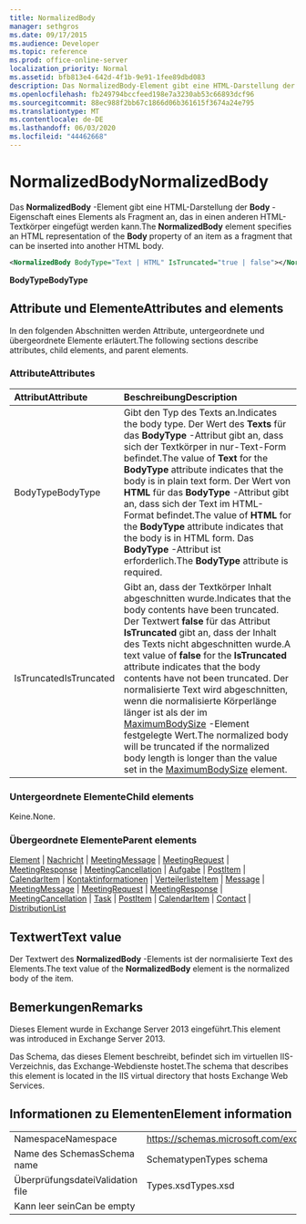 ```yaml
---
title: NormalizedBody
manager: sethgros
ms.date: 09/17/2015
ms.audience: Developer
ms.topic: reference
ms.prod: office-online-server
localization_priority: Normal
ms.assetid: bfb813e4-642d-4f1b-9e91-1fee89dbd083
description: Das NormalizedBody-Element gibt eine HTML-Darstellung der Body-Eigenschaft eines Elements als Fragment an, das in einen anderen HTML-Textkörper eingefügt werden kann.
ms.openlocfilehash: fb249794bccfeed198e7a3230ab53c66893dcf96
ms.sourcegitcommit: 88ec988f2bb67c1866d06b361615f3674a24e795
ms.translationtype: MT
ms.contentlocale: de-DE
ms.lasthandoff: 06/03/2020
ms.locfileid: "44462668"
---
```

# <a name="normalizedbody"></a><span data-ttu-id="40494-103">NormalizedBody</span><span class="sxs-lookup"><span data-stu-id="40494-103">NormalizedBody</span></span>

<span data-ttu-id="40494-104">Das **NormalizedBody** -Element gibt eine HTML-Darstellung der **Body** -Eigenschaft eines Elements als Fragment an, das in einen anderen HTML-Textkörper eingefügt werden kann.</span><span class="sxs-lookup"><span data-stu-id="40494-104">The **NormalizedBody** element specifies an HTML representation of the **Body** property of an item as a fragment that can be inserted into another HTML body.</span></span> 
  
```XML
<NormalizedBody BodyType="Text | HTML" IsTruncated="true | false"></NormalizedBody>
```

 <span data-ttu-id="40494-105">**BodyType**</span><span class="sxs-lookup"><span data-stu-id="40494-105">**BodyType**</span></span>
## <a name="attributes-and-elements"></a><span data-ttu-id="40494-106">Attribute und Elemente</span><span class="sxs-lookup"><span data-stu-id="40494-106">Attributes and elements</span></span>

<span data-ttu-id="40494-107">In den folgenden Abschnitten werden Attribute, untergeordnete und übergeordnete Elemente erläutert.</span><span class="sxs-lookup"><span data-stu-id="40494-107">The following sections describe attributes, child elements, and parent elements.</span></span>
  
### <a name="attributes"></a><span data-ttu-id="40494-108">Attribute</span><span class="sxs-lookup"><span data-stu-id="40494-108">Attributes</span></span>

|<span data-ttu-id="40494-109">**Attribut**</span><span class="sxs-lookup"><span data-stu-id="40494-109">**Attribute**</span></span>|<span data-ttu-id="40494-110">**Beschreibung**</span><span class="sxs-lookup"><span data-stu-id="40494-110">**Description**</span></span>|
|:-----|:-----|
|<span data-ttu-id="40494-111">BodyType</span><span class="sxs-lookup"><span data-stu-id="40494-111">BodyType</span></span>  <br/> |<span data-ttu-id="40494-112">Gibt den Typ des Texts an.</span><span class="sxs-lookup"><span data-stu-id="40494-112">Indicates the body type.</span></span> <span data-ttu-id="40494-113">Der Wert des **Texts** für das **BodyType** -Attribut gibt an, dass sich der Textkörper in nur-Text-Form befindet.</span><span class="sxs-lookup"><span data-stu-id="40494-113">The value of **Text** for the **BodyType** attribute indicates that the body is in plain text form.</span></span> <span data-ttu-id="40494-114">Der Wert von **HTML** für das **BodyType** -Attribut gibt an, dass sich der Text im HTML-Format befindet.</span><span class="sxs-lookup"><span data-stu-id="40494-114">The value of **HTML** for the **BodyType** attribute indicates that the body is in HTML form.</span></span> <span data-ttu-id="40494-115">Das **BodyType** -Attribut ist erforderlich.</span><span class="sxs-lookup"><span data-stu-id="40494-115">The **BodyType** attribute is required.</span></span>  <br/> |
|<span data-ttu-id="40494-116">IsTruncated</span><span class="sxs-lookup"><span data-stu-id="40494-116">IsTruncated</span></span>  <br/> |<span data-ttu-id="40494-117">Gibt an, dass der Textkörper Inhalt abgeschnitten wurde.</span><span class="sxs-lookup"><span data-stu-id="40494-117">Indicates that the body contents have been truncated.</span></span> <span data-ttu-id="40494-118">Der Textwert **false** für das Attribut **IsTruncated** gibt an, dass der Inhalt des Texts nicht abgeschnitten wurde.</span><span class="sxs-lookup"><span data-stu-id="40494-118">A text value of **false** for the **IsTruncated** attribute indicates that the body contents have not been truncated.</span></span> <span data-ttu-id="40494-119">Der normalisierte Text wird abgeschnitten, wenn die normalisierte Körperlänge länger ist als der im [MaximumBodySize](maximumbodysize.md) -Element festgelegte Wert.</span><span class="sxs-lookup"><span data-stu-id="40494-119">The normalized body will be truncated if the normalized body length is longer than the value set in the [MaximumBodySize](maximumbodysize.md) element.</span></span>  <br/> |
   
### <a name="child-elements"></a><span data-ttu-id="40494-120">Untergeordnete Elemente</span><span class="sxs-lookup"><span data-stu-id="40494-120">Child elements</span></span>

<span data-ttu-id="40494-121">Keine.</span><span class="sxs-lookup"><span data-stu-id="40494-121">None.</span></span>
  
### <a name="parent-elements"></a><span data-ttu-id="40494-122">Übergeordnete Elemente</span><span class="sxs-lookup"><span data-stu-id="40494-122">Parent elements</span></span>

<span data-ttu-id="40494-123">[Element](item.md)  |  [Nachricht](message-ex15websvcsotherref.md)  |  [MeetingMessage](meetingmessage.md)  |  [MeetingRequest](meetingrequest.md)  |  [MeetingResponse](meetingresponse.md)  |  [MeetingCancellation](meetingcancellation.md)  |  [Aufgabe](task.md)  |  [PostItem](postitem.md)  |  [CalendarItem](calendaritem.md)  |  [Kontaktinformationen](contact.md)  |  [Verteilerliste](distributionlist.md)</span><span class="sxs-lookup"><span data-stu-id="40494-123">[Item](item.md) | [Message](message-ex15websvcsotherref.md) | [MeetingMessage](meetingmessage.md) | [MeetingRequest](meetingrequest.md) | [MeetingResponse](meetingresponse.md) | [MeetingCancellation](meetingcancellation.md) | [Task](task.md) | [PostItem](postitem.md) | [CalendarItem](calendaritem.md) | [Contact](contact.md) | [DistributionList](distributionlist.md)</span></span>
  
## <a name="text-value"></a><span data-ttu-id="40494-124">Textwert</span><span class="sxs-lookup"><span data-stu-id="40494-124">Text value</span></span>

<span data-ttu-id="40494-125">Der Textwert des **NormalizedBody** -Elements ist der normalisierte Text des Elements.</span><span class="sxs-lookup"><span data-stu-id="40494-125">The text value of the **NormalizedBody** element is the normalized body of the item.</span></span> 
  
## <a name="remarks"></a><span data-ttu-id="40494-126">Bemerkungen</span><span class="sxs-lookup"><span data-stu-id="40494-126">Remarks</span></span>

<span data-ttu-id="40494-127">Dieses Element wurde in Exchange Server 2013 eingeführt.</span><span class="sxs-lookup"><span data-stu-id="40494-127">This element was introduced in Exchange Server 2013.</span></span>
  
<span data-ttu-id="40494-128">Das Schema, das dieses Element beschreibt, befindet sich im virtuellen IIS-Verzeichnis, das Exchange-Webdienste hostet.</span><span class="sxs-lookup"><span data-stu-id="40494-128">The schema that describes this element is located in the IIS virtual directory that hosts Exchange Web Services.</span></span>
  
## <a name="element-information"></a><span data-ttu-id="40494-129">Informationen zu Elementen</span><span class="sxs-lookup"><span data-stu-id="40494-129">Element information</span></span>

|||
|:-----|:-----|
|<span data-ttu-id="40494-130">Namespace</span><span class="sxs-lookup"><span data-stu-id="40494-130">Namespace</span></span>  <br/> |https://schemas.microsoft.com/exchange/services/2006/types  <br/> |
|<span data-ttu-id="40494-131">Name des Schemas</span><span class="sxs-lookup"><span data-stu-id="40494-131">Schema name</span></span>  <br/> |<span data-ttu-id="40494-132">Schematypen</span><span class="sxs-lookup"><span data-stu-id="40494-132">Types schema</span></span>  <br/> |
|<span data-ttu-id="40494-133">Überprüfungsdatei</span><span class="sxs-lookup"><span data-stu-id="40494-133">Validation file</span></span>  <br/> |<span data-ttu-id="40494-134">Types.xsd</span><span class="sxs-lookup"><span data-stu-id="40494-134">Types.xsd</span></span>  <br/> |
|<span data-ttu-id="40494-135">Kann leer sein</span><span class="sxs-lookup"><span data-stu-id="40494-135">Can be empty</span></span>  <br/> ||
   

